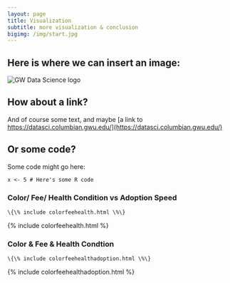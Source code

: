 ```yaml
---
layout: page
title: Visualization
subtitle: more visualization & conclusion
bigimg: /img/start.jpg
---
```


## Here is where we can insert an image:

![GW Data Science logo](/img/gwdsp.png)

## How about a link?

And of course some text, and maybe [a link to https://datasci.columbian.gwu.edu/](https://datasci.columbian.gwu.edu/)

## Or some code?

Some code might go here:

```
x <- 5 # Here's some R code
```

### Color/ Fee/ Health Condition vs Adoption Speed
```
\{\% include colorfeehealth.html \%\}
```
{% include colorfeehealth.html %}

### Color & Fee & Health Condtion
```
\{\% include colorfeehealthadoption.html \%\}
```
{% include colorfeehealthadoption.html %}
